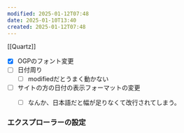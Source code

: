 ```yaml
---
modified: 2025-01-12T07:48
date: 2025-01-10T13:40
created: 2025-01-12T07:48
---
```

[[Quartz]]

- [x] OGPのフォント変更
- [ ] 日付周り
	- [ ] modifiedだとうまく動かない
- [ ] サイトの方の日付の表示フォーマットの変更
	- [ ] なんか、日本語だと幅が足りなくて改行されてしまう。


### エクスプローラーの設定



